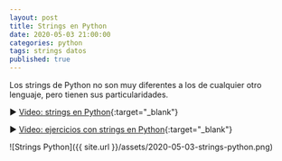```yaml
---
layout: post
title: Strings en Python
date: 2020-05-03 21:00:00
categories: python
tags: strings datos
published: true
---
```



Los strings de Python no son muy diferentes a los de cualquier otro lenguaje, pero tienen sus particularidades.

▶️ [Video: strings en Python](https://www.youtube.com/watch?v=xAigyL6Lz2s){:target="_blank"}

▶️ [Video: ejercicios con strings en Python](https://www.youtube.com/watch?v=8h4k64HfY3o){:target="_blank"}

![Strings Python]({{ site.url }}/assets/2020-05-03-strings-python.png)
